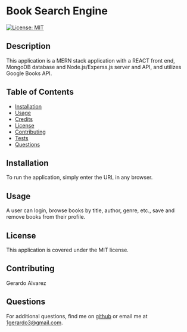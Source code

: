 # Book Search Engine

 
[![License: MIT](https://img.shields.io/badge/License-MIT-yellow.svg)](https://opensource.org/licenses/MIT)

## Description
This application is a MERN stack application with a REACT front end, MongoDB database and Node.js/Experss.js server and API, and utilizes Google Books API. 

## Table of Contents
- [Installation](#installation)
- [Usage](#usage)
- [Credits](#credits)
- [License](#license)
- [Contributing](#contributing)
- [Tests](#tests)
- [Questions](#questions)

## Installation
To run the application, simply enter the URL in any browser.

## Usage
A user can login, browse books by title, author, genre, etc., save and remove books from their profile.

## License
This application is covered under the MIT license.

## Contributing
Gerardo Alvarez

## Questions
For additional questions, find me on [github](https://github.com/1gerardo3) or email me at 1gerardo3@gmail.com.